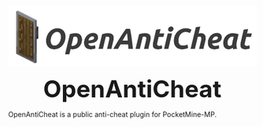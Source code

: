 <p align="center">
<img style="max-height: 200px;" src="banner.png" alt="Open"/>
</p>
<p align="center"><b><font size="+16">
OpenAntiCheat
</font></b></p>
OpenAntiCheat is a public anti-cheat plugin for PocketMine-MP.